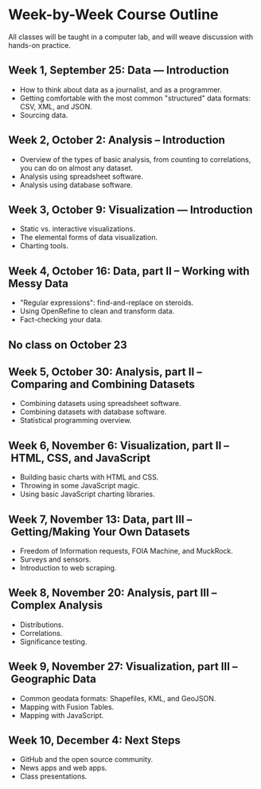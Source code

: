 # Week-by-Week Course Outline

All classes will be taught in a computer lab, and will weave discussion with hands-on practice.

## Week 1, September 25: Data — Introduction

- How to think about data as a journalist, and as a programmer. 
- Getting comfortable with the most common "structured" data formats: CSV, XML, and JSON. 
- Sourcing data.

## Week 2, October 2: Analysis – Introduction

- Overview of the types of basic analysis, from counting to correlations, you can do on almost any dataset.
- Analysis using spreadsheet software.
- Analysis using database software.

## Week 3, October 9: Visualization — Introduction

- Static vs. interactive visualizations.
- The elemental forms of data visualization.
- Charting tools.

## Week 4, October 16: Data, part II – Working with Messy Data

- "Regular expressions": find-and-replace on steroids.
- Using OpenRefine to clean and transform data.
- Fact-checking your data.

## No class on October 23

## Week 5, October 30: Analysis, part II – Comparing and Combining Datasets

- Combining datasets using spreadsheet software.
- Combining datasets with database software.
- Statistical programming overview.

## Week 6, November 6: Visualization, part II – HTML, CSS, and JavaScript

- Building basic charts with HTML and CSS.
- Throwing in some JavaScript magic.
- Using basic JavaScript charting libraries.

## Week 7, November 13: Data, part III – Getting/Making Your Own Datasets

- Freedom of Information requests, FOIA Machine, and MuckRock.
- Surveys and sensors.
- Introduction to web scraping.

## Week 8, November 20: Analysis, part III – Complex Analysis

- Distributions.
- Correlations.
- Significance testing.

## Week 9, November 27: Visualization, part III – Geographic Data

- Common geodata formats: Shapefiles, KML, and GeoJSON.
- Mapping with Fusion Tables.
- Mapping with JavaScript.

## Week 10, December 4: Next Steps

- GitHub and the open source community.
- News apps and web apps.
- Class presentations.

